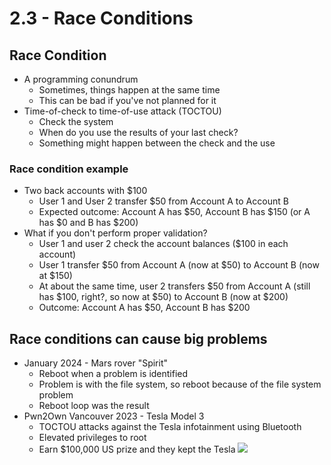 # 2.3 - Race Conditions
## Race Condition
- A programming conundrum
	- Sometimes, things happen at the same time
	- This can be bad if you've not planned for it
- Time-of-check to time-of-use attack (TOCTOU)
	- Check the system
	- When do you use the results of your last check?
	- Something might happen between the check and the use
### Race condition example
- Two back accounts with $100
	- User 1 and User 2 transfer $50 from Account A to Account B
	- Expected outcome: Account A has $50, Account B has $150 (or A has $0 and B has $200)
- What if you don't perform proper validation?
	- User 1 and user 2 check the account balances ($100 in each account)
	- User 1 transfer $50 from Account A (now at $50) to Account B (now at $150)
	- At about the same time, user 2 transfers $50 from Account A (still has $100, right?, so now at $50) to Account B (now at $200)
	- Outcome: Account A has $50, Account B has $200
## Race conditions can cause big problems
- January 2024 - Mars rover "Spirit"
	- Reboot when a problem is identified
	- Problem is with the file system, so reboot because of the file system problem
	- Reboot loop was the result
- Pwn2Own Vancouver 2023 - Tesla Model 3
	- TOCTOU attacks against the Tesla infotainment using Bluetooth
	- Elevated privileges to root
	- Earn $100,000 US prize and they kept the Tesla
![](Pasted%20image%2020240908120351.png)